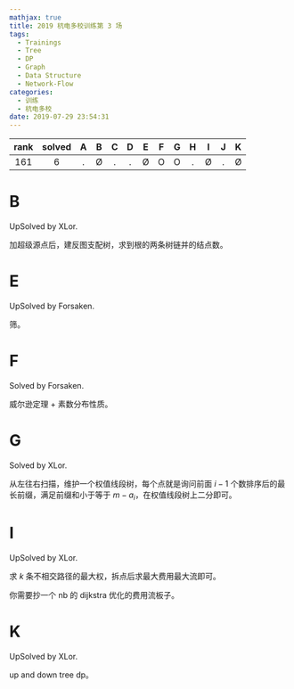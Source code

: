 ```yaml
---
mathjax: true
title: 2019 杭电多校训练第 3 场
tags:
  - Trainings
  - Tree
  - DP
  - Graph
  - Data Structure
  - Network-Flow
categories:
  - 训练
  - 杭电多校
date: 2019-07-29 23:54:31
---
```


| rank | solved |  A  |  B  |  C  |  D  |  E  |  F  |  G  |  H  |  I  |  J  |  K  |
| :--: | :----: | :-: | :-: | :-: | :-: | :-: | :-: | :-: | :-: | :-: | :-: | :-: |
|  161 |   6    |  .  |  Ø  |  .  |  .  |  Ø  |  O  |  O  |  .  |  Ø  |  .  |  Ø  |

<!--more-->

# B

UpSolved by XLor.

加超级源点后，建反图支配树，求到根的两条树链并的结点数。

# E

UpSolved by Forsaken.

筛。

# F

Solved by Forsaken.

威尔逊定理 + 素数分布性质。

# G

Solved by XLor.

从左往右扫描，维护一个权值线段树，每个点就是询问前面 $i-1$ 个数排序后的最长前缀，满足前缀和小于等于 $m-a_i$，在权值线段树上二分即可。

# I

UpSolved by XLor.

求 $k$ 条不相交路径的最大权，拆点后求最大费用最大流即可。

你需要抄一个 nb 的 dijkstra 优化的费用流板子。

# K

UpSolved by XLor.

up and down tree dp。